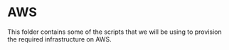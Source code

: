 # AWS

This folder contains some of the scripts that we will be using to provision the required infrastructure on AWS.
